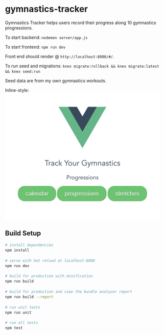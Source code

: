 # gymnastics-tracker

Gymnastics Tracker helps users record their progress along 10 gymnastics progressions.

To start backend:
`nodemon server/app.js`

To start frontend:
`npm run dev`

Front end should render @ `http://localhost:8080/#/`.

To run seed and migrations:
`knex migrate:rollback && knex migrate:latest && knex seed:run`

Seed data are from my own gymnastics workouts.

Inline-style: 
![GT Landing Page](https://github.com/Jbays/gymnastics-tracker/blob/master/src/assets/landing-page.png "Landing Page")

## Build Setup

``` bash
# install dependencies
npm install

# serve with hot reload at localhost:8080
npm run dev

# build for production with minification
npm run build

# build for production and view the bundle analyzer report
npm run build --report

# run unit tests
npm run unit

# run all tests
npm test
```